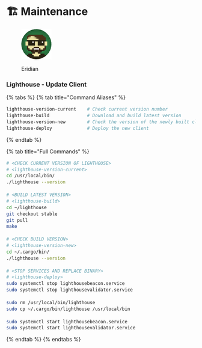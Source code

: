 # 🏗 Maintenance

<figure><img src="https://raw.githubusercontent.com/DVStakers/docs/main/.gitbook/assets/Eridian.png" alt=""><figcaption><p>Eridian</p></figcaption></figure>

### Lighthouse - Update Client

{% tabs %}
{% tab title="Command Aliases" %}
```bash
lighthouse-version-current    # Check current version number
lighthouse-build              # Download and build latest version
lighthouse-version-new        # Check the version of the newly built client
lighthouse-deploy             # Deploy the new client
```
{% endtab %}

{% tab title="Full Commands" %}
```bash
# <CHECK CURRENT VERSION OF LIGHTHOUSE>
# <lighthouse-version-current>
cd /usr/local/bin/
./lighthouse --version

# <BUILD LATEST VERSION>
# <lighthouse-build>
cd ~/lighthouse
git checkout stable
git pull
make

# <CHECK BUILD VERSION>
# <lighthouse-version-new>
cd ~/.cargo/bin/
./lighthouse --version

# <STOP SERVICES AND REPLACE BINARY>
# <lighthouse-deploy>
sudo systemctl stop lighthousebeacon.service
sudo systemctl stop lighthousevalidator.service

sudo rm /usr/local/bin/lighthouse
sudo cp ~/.cargo/bin/lighthouse /usr/local/bin

sudo systemctl start lighthousebeacon.service
sudo systemctl start lighthousevalidator.service
```
{% endtab %}
{% endtabs %}
